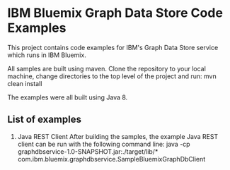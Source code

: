 # IBM Bluemix Graph Data Store Code Examples

This project contains code examples for IBM's Graph Data Store service which runs in IBM Bluemix.

All samples are built using maven.  Clone the repository to your local machine, change
directories to the top level of the project and run:
mvn clean install

The examples were all built using Java 8.

## List of examples
1. Java REST Client
   After building the samples, the example Java REST client can be run with the following command line:
   java -cp graphdbservice-1.0-SNAPSHOT.jar:./target/lib/*  com.ibm.bluemix.graphdbservice.SampleBluemixGraphDbClient

        
